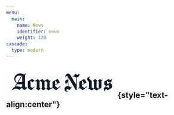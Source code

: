 ```yaml
---
menu:
  main:
    name: News
    identifier: news
    weight: 120
cascade:
  type: modern
---
```

![News](news.png){style="text-align:center"}
-----------------

